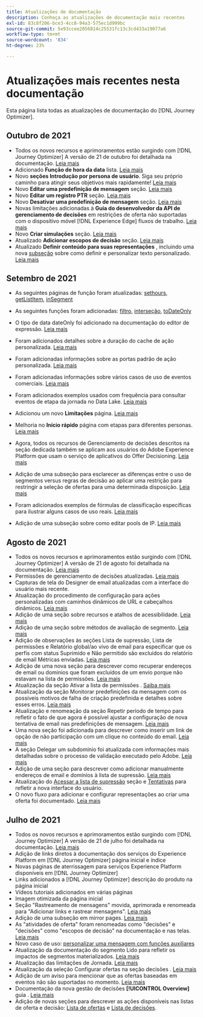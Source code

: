 ```yaml
---
title: Atualizações de documentação
description: Conheça as atualizações de documentação mais recentes
exl-id: 83c8f206-bce3-4cc8-94a3-575ec1d999bc
source-git-commit: 5e93ccee2056814c25531fc13c3cd433a19077a6
workflow-type: tm+mt
source-wordcount: '834'
ht-degree: 23%

---
```


# Atualizações mais recentes nesta documentação

Esta página lista todas as atualizações de documentação do [!DNL Journey Optimizer].


## Outubro de 2021

* Todos os novos recursos e aprimoramentos estão surgindo com [!DNL Journey Optimizer] A versão de 21 de outubro foi detalhada na documentação. [Leia mais](release-notes.md)
* Adicionado **Função de hora da data** lista. [Leia mais](personalization/functions/dates.md)
* Novo **seções Introdução por persona de usuário**. Siga seu próprio caminho para atingir seus objetivos mais rapidamente! [Leia mais](quick-start.md)
* Novo **Editar uma predefinição de mensagem** seção. [Leia mais](configuration/message-presets.md#edit-message-preset)
* Novo **Editar um registro PTR** seção. [Leia mais](configuration/ptr-records.md#edit-ptr-record)
* Novo **Desativar uma predefinição de mensagem** seção. [Leia mais](configuration/message-presets.md#edit-message-preset#deactivate-preset)
* Novas limitações adicionadas à **Guia do desenvolvedor da API de gerenciamento de decisões** em restrições de oferta não suportadas com o dispositivo móvel [!DNL Experience Edge] fluxos de trabalho. [Leia mais](offers/api-reference/offers-api/personalized-offers/create.md#limitations)
* Novo **Criar simulações** seção. [Leia mais](offers/offer-activities/simulation.md)
* Atualizado **Adicionar escopos de decisão** seção. [Leia mais](offers/offer-activities/create-offer-activities.md#add-decision-scopes)
* Atualizado **Definir conteúdo para suas representações** , incluindo uma nova [subseção](offers/offer-library/creating-personalized-offers.md#custom-text) sobre como definir e personalizar texto personalizado. [Leia mais](offers/offer-library/creating-personalized-offers.md#content)

## Setembro de 2021

* As seguintes páginas de função foram atualizadas: [sethours](https://experienceleague.adobe.com/docs/journeys/using/building-advanced-conditions-journeys/main-functions-journey/date/functionsethours.html), [getListItem](https://experienceleague.adobe.com/docs/journeys/using/building-advanced-conditions-journeys/main-functions-journey/list/functiongetlistitem.html), [inSegment](https://experienceleague.adobe.com/docs/journeys/using/building-advanced-conditions-journeys/main-functions-journey/adobe-experience-platform/functioninsegment.html)

* As seguintes funções foram adicionadas: [filtro](https://experienceleague.adobe.com/docs/journeys/using/building-advanced-conditions-journeys/main-functions-journey/list/functionfilter.html), [interseção](https://experienceleague.adobe.com/docs/journeys/using/building-advanced-conditions-journeys/main-functions-journey/list/functiontintersect.html), [toDateOnly](https://experienceleague.adobe.com/docs/journeys/using/building-advanced-conditions-journeys/main-functions-journey/conversion/functiontodateonly.html)

* O tipo de data dateOnly foi adicionado na documentação do editor de expressão. [Leia mais](https://experienceleague.adobe.com/docs/journeys/using/building-advanced-conditions-journeys/syntax/data-types.html?lang=en)

* Foram adicionados detalhes sobre a duração do cache de ação personalizada. [Leia mais](datasource/external-data-sources.md#section_wjp_nl5_nhb)

* Foram adicionadas informações sobre as portas padrão de ação personalizada. [Leia mais](action/about-custom-action-configuration.md#url-configuration)

* Foram adicionadas informações sobre vários casos de uso de eventos comerciais. [Leia mais](event/about-creating-business.md#multiple-business-events)

* Foram adicionados exemplos usados com frequência para consultar eventos de etapa da jornada no Data Lake. [Leia mais](reports/query-examples.md)

* Adicionou um novo **Limitações** página. [Leia mais](limitations.md)

* Melhoria no **Início rápido** página com etapas para diferentes personas. [Leia mais](quick-start.md)

* Agora, todos os recursos de Gerenciamento de decisões descritos na seção dedicada também se aplicam aos usuários do Adobe Experience Platform que usam o serviço de aplicativos do Offer Decisioning. [Leia mais](offers/get-started/starting-offer-decisioning.md)

* Adição de uma subseção para esclarecer as diferenças entre o uso de segmentos versus regras de decisão ao aplicar uma restrição para restringir a seleção de ofertas para uma determinada disposição. [Leia mais](offers/offer-activities/create-offer-activities.md#segments-vs-decision-rules)

* Foram adicionados exemplos de fórmulas de classificação específicas para ilustrar alguns casos de uso reais. [Leia mais](offers/offer-library/create-ranking-formulas.md#ranking-formula-examples)

* Adição de uma subseção sobre como editar pools de IP. [Leia mais](configuration/ip-pools.md#edit-ip-pool)

## Agosto de 2021

* Todos os novos recursos e aprimoramentos estão surgindo com [!DNL Journey Optimizer] A versão de 21 de agosto foi detalhada na documentação. [Leia mais](release-notes.md)
* Permissões de gerenciamento de decisões atualizadas. [Leia mais](administration/ootb-product-profiles.md)
* Capturas de tela do Designer de email atualizadas com a interface do usuário mais recente.
* Atualização do procedimento de configuração para ações personalizadas com caminhos dinâmicos de URL e cabeçalhos dinâmicos. [Leia mais](action/about-custom-action-configuration.md#url-configuration)
* Adição de uma seção sobre recursos e atalhos de acessibilidade. [Leia mais](user-interface.md#accessibility)
* Adição de uma seção sobre métodos de avaliação de segmento. [Leia mais](segment/about-segments.md#evaluation-method-in-journey-optimizer)
* Adição de observações às seções Lista de supressão, Lista de permissões e Relatório global/ao vivo de email para especificar que os perfis com status Suprimido e Não permitido são excluídos do relatório de email Métricas enviadas. [Leia mais](reports/email-global-report.md)
* Adição de uma nova seção para descrever como recuperar endereços de email ou domínios que foram excluídos de um envio porque não estavam na lista de permissões. [Leia mais](allow-list.md#reporting)
* Atualização da seção Ativar a lista de permissões . [Saiba mais](allow-list.md#enable-allow-list)
* Atualização da seção Monitorar predefinições da mensagem com os possíveis motivos de falha de criação predefinida e detalhes sobre esses erros. [Leia mais](configuration/message-presets.md#monitor-message-presets)
* Atualização e renomeação da seção Repetir período de tempo para refletir o fato de que agora é possível ajustar a configuração de nova tentativa de email nas predefinições de mensagem. [Leia mais](configuration/retries.md#retry-duration)
* Uma nova seção foi adicionada para descrever como inserir um link de opção de não participação com um clique no conteúdo do email. [Leia mais](message-tracking.md#one-click-opt-out-link)
* A seção Delegar um subdomínio foi atualizada com informações mais detalhadas sobre o processo de validação executado pelo Adobe. [Leia mais](configuration/delegate-subdomain.md#subdomain-validation)
* Adição de uma seção para descrever como adicionar manualmente endereços de email e domínios à lista de supressão. [Leia mais](configuration/manage-suppression-list.md#add-addresses-and-domains)
* Atualização do [Acessar a lista de supressão](configuration/manage-suppression-list.md#access-suppression-list) seção e [Tentativas](configuration/retries.md) para refletir a nova interface do usuário.
* O novo fluxo para adicionar e configurar representações ao criar uma oferta foi documentado. [Leia mais](offers/offer-library/creating-personalized-offers.md#representations)


## Julho de 2021

* Todos os novos recursos e aprimoramentos estão surgindo com [!DNL Journey Optimizer] A versão de 21 de julho foi detalhada na documentação. [Leia mais](release-notes.md)
* Adição de links diretos à documentação dos serviços do Experience Platform em [!DNL Journey Optimizer] página inicial e índice
* Novas páginas de aterrissagem para serviços Experience Platform disponíveis em [!DNL Journey Optimizer]
* Links adicionados a [!DNL Journey Optimizer] descrição do produto na página inicial
* Vídeos tutoriais adicionados em várias páginas
* Imagem otimizada da página inicial
* Seção &quot;Rastreamento de mensagens&quot; movida, aprimorada e renomeada para &quot;Adicionar links e rastrear mensagens&quot;. [Leia mais](message-tracking.md)
* Adição de uma subseção em mirror pages. [Leia mais](message-tracking.md#mirror-page)
* As &quot;atividades de oferta&quot; foram renomeadas como &quot;decisões&quot; e &quot;decisões&quot; como &quot;escopos de decisão&quot; na documentação e nas telas. [Leia mais](offers/get-started/starting-offer-decisioning.md)
* Novo caso de uso: [personalizar uma mensagem com funções auxiliares](personalization/personalization-use-case-helper-functions.md)
* Atualização da documentação do segmento Lido para refletir os impactos de segmentos materializados. [Leia mais](building-journeys/read-segment.md)
* Atualização das limitações de Jornada. [Leia mais](limitations.md)
* Atualização da seleção Configurar ofertas na seção decisões . [Leia mais](offers/offer-activities/configure-offer-selection.md)
* Adição de um aviso para mencionar que as ofertas baseadas em eventos não são suportadas no momento. [Leia mais](offers/offer-library/creating-personalized-offers.md#eligibility)
* Documentação da nova gestão de decisões **[!UICONTROL Overview]** guia . [Leia mais](offers/get-started/user-interface.md#overview)
* Adição de novas seções para descrever as ações disponíveis nas listas de oferta e decisão: [Lista de ofertas](offers/offer-library/creating-personalized-offers.md#offer-list) e [Lista de decisões](offers/offer-activities/create-offer-activities.md#decision-list).
